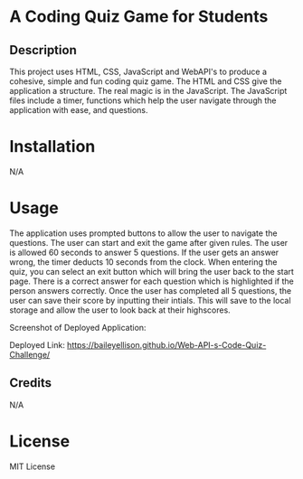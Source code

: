 # A Coding Quiz Game for Students

## Description
This project uses HTML, CSS, JavaScript and WebAPI's to produce a cohesive, simple and fun coding quiz game. The HTML and CSS give the application a structure. The real magic is in the JavaScript. The JavaScript files include a timer, functions which help the user navigate through the application with ease, and questions.

# Installation
N/A

# Usage

The application uses prompted buttons to allow the user to navigate the questions. The user can start and exit the game after given rules. The user is allowed 60 seconds to answer 5 questions. If the user gets an answer wrong, the timer deducts 10 seconds from the clock. When entering the quiz, you can select an exit button which will bring the user back to the start page. There is a correct answer for each question which is highlighted if the person answers correctly. Once the user has completed all 5 questions, the user can save their score by inputting their intials. This will save to the local storage and allow the user to look back at their highscores. 

Screenshot of Deployed Application:
<a link=Assets/DeployedApplication.png>


Deployed Link: https://baileyellison.github.io/Web-API-s-Code-Quiz-Challenge/


## Credits

N/A

# License

MIT License
